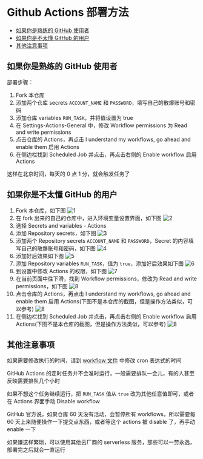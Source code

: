 <h1>Github Actions 部署方法</h1>

- [如果你是熟练的 GitHub 使用者](#如果你是熟练的-github-使用者)
- [如果你是不太懂 GitHub 的用户](#如果你是不太懂-github-的用户)
- [其他注意事项](#其他注意事项)

## 如果你是熟练的 GitHub 使用者
部署步骤：
1. Fork 本仓库
2. 添加两个仓库 secrets `ACCOUNT_NAME` 和 `PASSWORD`，填写自己的散爆账号和密码
3. 添加仓库 variables `RUN_TASK`，并将值设置为 true
4. 在 Settings-Actions-General 中，修改 Workflow permissions 为 Read and write permissions
5. 点击仓库的 Actions，再点击 I understand my workflows, go ahead and enable them 启用 Actions
6. 在侧边栏找到 Scheduled Job 并点击，再点击右侧的 Enable workflow 启用 Actions

这样在北京时间，每天的 0 点 1 分，就会触发任务了
## 如果你是不太懂 GitHub 的用户
1. Fork 本仓库，如下图
   ![1](./assets/github-actions-1.png)
2. 在 fork 出来的自己的仓库中，进入环境变量设置界面，如下图
   ![2](./assets/github-actions-2.png)
3. 选择 Secrets and variables - Actions
4. 添加 Repository secrets，如下图
   ![3](./assets/github-actions-3.png)
5. 添加两个 Repository secrets `ACCOUNT_NAME` 和 `PASSWORD`，Secret 的内容填写自己的散爆账号和密码，如下图
   ![4](./assets/github-actions-4.png)
6. 添加好后效果如下图
   ![5](./assets/github-actions-5.png)
7. 添加 Repository variables `RUN_TASK`，值为 `true`，添加好后效果如下图
   ![6](./assets/github-actions-6.png)
8. 到设置中修改 Actions 的权限，如下图
   ![7](./assets/github-actions-7.png)
9. 在当前页面中往下滑，找到 Workflow permissions，修改为 Read and write permissions，如下图
   ![8](./assets/github-actions-8.png)
10. 点击仓库的 Actions，再点击 I understand my workflows, go ahead and enable them 启用 Actions(下图不是本仓库的截图，但是操作方法类似，可以参考)
   ![8](./assets/github-actions-9.jpg)
11. 在侧边栏找到 Scheduled Job 并点击，再点击右侧的 Enable workflow 启用 Actions(下图不是本仓库的截图，但是操作方法类似，可以参考)
   ![8](./assets/github-actions-10.jpg)
   

## 其他注意事项
如果需要修改执行的时间，请到 [workflow 文件](../.github/workflows/schedule.yaml) 中修改 cron 表达式的时间  

GitHub Actions 的定时任务并不会准时运行，一般需要排队一会儿，有的人甚至反映需要排队几个小时

如果不想这个任务继续运行，把 `RUN_TASK` 值从 `true` 改为其他任意值即可，或者在 Actions 界面手动 Disable workflow

GitHub 官方说，如果仓库 60 天没有活动，会暂停所有 workflows，所以需要每 60 天上来随便操作一下提交点东西，或者等这个 actions 被 disable 了，再手动 enable 一下

如果嫌这样繁琐，可以使用其他云厂商的 serverless 服务，那些可以一劳永逸，部署完之后就会一直运行